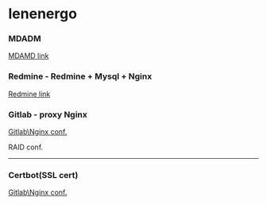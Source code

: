 # lenenergo


### MDADM

[MDAMD link](https://dmosk.ru/miniinstruktions.php?mini=mdadm)

### Redmine - Redmine + Mysql + Nginx

[Redmine link](https://ru.joecomp.com/how-install-configure-redmine-ubuntu-18)

### Gitlab - proxy Nginx

[Gitlab\Nginx conf.](https://netpoint-dc.com/blog/gitlab-setup-centos-debian-ubuntu/)


RAID conf.

***

### Certbot(SSL cert)

[Gitlab\Nginx conf.](https://www.8host.com/blog/sozdanie-sertifikata-lets-encrypt-dlya-nginx-v-ubuntu-20-04/)
